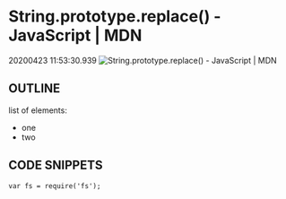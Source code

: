 
# String.prototype.replace() - JavaScript | MDN
20200423 11:53:30.939
![String.prototype.replace() - JavaScript | MDN](https://developer.mozilla.org/static/img/opengraph-logo.72382e605ce3.png)

## OUTLINE
list of elements:
- one
- two

## CODE SNIPPETS
`var fs = require('fs');`


